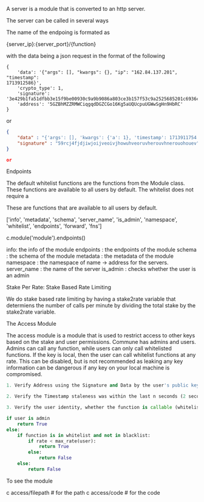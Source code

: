 A server is a module that is converted to an http server.


The server can be called in several ways

The name of the endpoing is formated as


{server_ip}:{server_port}/{function}

with the data being a json request in the format of the following


```
{
    'data': '{"args": [], "kwargs": {}, "ip": "162.84.137.201", "timestamp": 
1713912586}',
    'crypto_type': 1,
    'signature': 
'3e429b1fa51dfbb3e15f9be00930c9a9b9086a803ce3b157f53c9a2525685201c6936cbc899b29a8cba30091db1a0a4876a86641f1e332c0614039080189ac87',
    'address': '5GZBhMZZRMWCiqgqdDGZCGo16Kg5aUQUcpuUGWwSgHn9HbRC'
}
```

or 

```json
{
    "data" : "{'args': [], 'kwargs': {'a': 1}, 'timestamp': 1713911754.136804}",
    "signature" : "59rcj4fjdjiwjoijveoivjhowuhveoruvherouvhnerouohouev"
}

or 
```



Endpoints

The default whitelist functions are the functions from the Module class. These functions are available to all users by default. The whitelist does not require a

These are functions that are available to all users by default.

['info', 'metadata', 'schema', 'server_name', 'is_admin', 'namespace', 'whitelist', 'endpoints', 'forward', 'fns']


c.module('module').endpoints()

info: the info of the module
endpoints : the endpoints of the module
schema : the schema of the module
metadata : the metadata of the module
namespace : the namespace of name -> address for the servers.
server_name : the name of the server
is_admin : checks whether the user is an admin


Stake Per Rate: Stake Based Rate Limiting

We do stake based rate limiting by having a stake2rate variable that determiens the number of calls per minute by dividing the total stake by the stake2rate variable.



The Access Module

The access module is a module that is used to restrict access to other keys based on the stake and user permissions. Commune has admins and users. Admins can call any function, while users can only call whitelisted functions. If the key is local, then the user can call whitelist functions at any rate. This can be disabled, but is not recommended as leaking any key information can be dangerous if any key on your local machine is compromised.



```python
1. Verify Address using the Signature and Data by the user's public key's private key

2. Verify the Timestamp staleness was within the last n seconds (2 seconds)

3. Verify the user identity, whether the function is callable (whitelisst or blacklisted) or if the user is an admin.

if user is admin
    return True
else:
    if function is in whitelist and not in blacklist:
        if rate < max_rate(user):
            return True
        else:
            return False
    else:
        return False

```


To see the module

c access/filepath # for the path
c access/code # for the code



